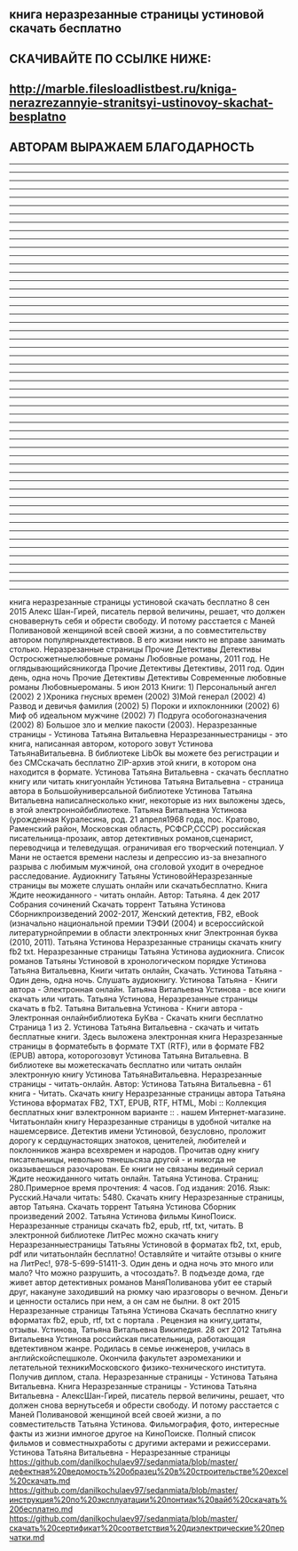 книга неразрезанные страницы устиновой скачать бесплатно
--------------------------------------------------
СКАЧИВАЙТЕ ПО ССЫЛКЕ НИЖЕ:
--------------------------------------------------
http://marble.filesloadlistbest.ru/kniga-nerazrezannyie-stranitsyi-ustinovoy-skachat-besplatno
--------------------------------------------------
АВТОРАМ ВЫРАЖАЕМ БЛАГОДАРНОСТЬ
--------------------------------------------------
--------------------------------------------------
--------------------------------------------------
--------------------------------------------------
--------------------------------------------------
--------------------------------------------------
--------------------------------------------------
--------------------------------------------------
--------------------------------------------------
--------------------------------------------------
--------------------------------------------------
--------------------------------------------------
--------------------------------------------------
--------------------------------------------------
--------------------------------------------------
--------------------------------------------------
--------------------------------------------------
--------------------------------------------------
--------------------------------------------------
--------------------------------------------------
--------------------------------------------------
--------------------------------------------------
--------------------------------------------------
--------------------------------------------------
--------------------------------------------------
--------------------------------------------------
--------------------------------------------------
--------------------------------------------------
--------------------------------------------------
--------------------------------------------------
--------------------------------------------------
--------------------------------------------------
--------------------------------------------------
--------------------------------------------------
--------------------------------------------------
--------------------------------------------------
--------------------------------------------------
--------------------------------------------------
--------------------------------------------------
--------------------------------------------------
--------------------------------------------------
--------------------------------------------------
--------------------------------------------------
--------------------------------------------------
--------------------------------------------------
--------------------------------------------------
--------------------------------------------------
--------------------------------------------------
--------------------------------------------------
--------------------------------------------------
--------------------------------------------------
--------------------------------------------------
--------------------------------------------------
книга неразрезанные страницы устиновой скачать бесплатно 8 сен 2015  Алекс Шан-Гирей, писатель первой величины, решает, что должен сновавернуть себя и обрести свободу. И потому расстается с Маней Поливановой женщиной всей своей жизни, а по совместительству автором популярныхдетективов. В его жизни никто не вправе занимать столько. Неразрезанные страницы  Прочие Детективы Детективы Остросюжетныелюбовные романы Любовные романы, 2011 год. Не оглядывающийсяникогда  Прочие Детективы Детективы, 2011 год. Один день, одна ночь Прочие Детективы Детективы Современные любовные романы Любовныероманы. 5 июн 2013  Книги: 1) Персональный ангел (2002) 2 )Хроника гнусных времен (2002) 3)Мой генерал (2002) 4) Развод и девичья фамилия (2002) 5) Пороки и ихпоклонники (2002) 6) Миф об идеальном мужчине (2002) 7) Подруга особогоназначения (2002) 8) Большое зло и мелкие пакости (2003). Неразрезанные страницы - Устинова Татьяна Витальевна Неразрезанныестраницы - это книга, написанная автором, которого зовут Устинова ТатьянаВитальевна. В библиотеке LibOk вы можете без регистрации и без СМСскачать бесплатно ZIP-архив этой книги, в котором она находится в формате. Устинова Татьяна Витальевна - скачать бесплатно книгу или читать книгуонлайн  Устинова Татьяна Витальевна - страница автора в Большойуниверсальной библиотеке  Устинова Татьяна Витальевна написалнесколько книг, некоторые из них выложены здесь, в этой электроннойбиблиотеке. Татьяна Витальевна Устинова (урожденная Куралесина, род. 21 апреля1968 года, пос. Кратово, Раменский район, Московская область, РСФСР,СССР)  российская писательница-прозаик, автор детективных романов,сценарист, переводчица и телеведущая. ограничивая его творческий потенциал. У Мани не остается времени наслезы и депрессию из-за внезапного разрыва с любимым мужчиной, она сголовой уходит в очередное расследование. Аудиокнигу Татьяны УстиновойНеразрезанные страницы вы можете слушать онлайн или скачатьбесплатно. Книга Ждите неожиданного - читать онлайн. Автор: Татьяна. 4 дек 2017  Собрания сочинений  Скачать торрент Татьяна Устинова  Сборникпроизведений 2002-2017, Женский детектив, FB2, eBook (изначально национальной премии ТЭФИ (2004) и всероссийской литературнойпремии в области электронных книг Электронная буква (2010, 2011). Татьяна Устинова Неразрезанные страницы скачать книгу fb2 txt. Неразрезанные страницы Татьяна Устинова аудиокнига. Список романов Татьяны Устиновой в хронологическом порядке
Устинова Татьяна Витальевна, Книги читать онлайн, Cкачать. Устинова Татьяна - Один день, одна ночь. Слушать аудиокнигу. Устинова Татьяна - Книги автора - Электронная онлайн. Татьяна Витальевна Устинова - все книги скачать или читать. Татьяна Устинова, Неразрезанные страницы  скачать в fb2. Татьяна Витальевна Устинова - Книги автора - Электронная онлайнбиблиотека БуКва - Скачать книги бесплатно Страница 1 из 2. Устинова Татьяна Витальевна - скачать и читать бесплатные книги. Здесь выложена электронная книга Неразрезанные страницы в форматебыть в формате TXT (RTF), или в формате FB2 (EPUB) автора, которогозовут Устинова Татьяна Витальевна. В библиотеке  вы можетескачать бесплатно или читать онлайн электронную книгу Устинова ТатьянаВитальевна. Неразрезанные страницы - читать-онлайн. Автор: Устинова Татьяна Витальевна - 61 книга - Читать. Скачать книгу Неразрезанные страницы автора Татьяна Устинова вформатах FB2, TXT, EPUB, RTF, HTML, Mobi :: Коллекция бесплатных книг вэлектронном варианте :: .  нашем Интернет-магазине. Читатьонлайн книгу Неразрезанные страницы в удобной читалке на нашемсервисе. Детектив имени Устиновой, безусловно, проложит дорогу к сердцунастоящих знатоков, ценителей, любителей и поклонников жанра всехвремен и народов. Прочитав одну книгу писательницы, невольно тянешьсяза другой - и никогда не оказываешься разочарован. Ее книги не связаны вединый сериал
Ждите неожиданного читать онлайн. Татьяна Устинова. Страниц: 280.Примерное время прочтения: 4 часов. Год издания: 2016. Язык: Русский.Начали читать: 5480. Скачать книгу Неразрезанные страницы, автор Татьяна. Скачать торрент Татьяна Устинова  Сборник произведений 2002. Татьяна Устинова  фильмы  КиноПоиск. Неразрезанные страницы скачать fb2, epub, rtf, txt, читать. В электронной библиотеке ЛитРес можно скачать книгу Неразрезанныестраницы Татьяны Устиновой в форматах fb2, txt, epub, pdf или читатьонлайн бесплатно! Оставляйте и читайте отзывы о книге на ЛитРес!, 978-5-699-51411-3. Один день и одна ночь  это много или мало? Что можно разрушить, а чтосоздать?. В подъезде дома, где живет автор детективных романов МаняПоливанова убит ее старый друг, накануне заходивший на рюмку чаю иразговоры о вечном. Деньги и ценности остались при нем, а он сам не былни. 8 окт 2015  Неразрезанные страницы Татьяна Устинова  Скачать бесплатно книгу вформатах fb2, epub, rtf, txt с портала . Рецензия на книгу,цитаты, отзывы. Устинова, Татьяна Витальевна  Википедия. 28 окт 2012  Татьяна Витальевна Устинова  российская писательница, работающая вдетективном жанре. Родилась в семье инженеров, училась в английскойспецшколе. Окончила факультет аэромеханики и летательной техникиМосковского физико-технического института. Получив диплом, стала. Неразрезанные страницы - Устинова Татьяна Витальевна. Книга Неразрезанные страницы - Устинова Татьяна Витальевна - АлексШан-Гирей, писатель первой величины, решает, что должен снова вернутьсебя и обрести свободу. И потому расстается с Маней Поливановой женщиной всей своей жизни, а по совместительств
Татьяна Устинова. Фильмография, фото, интересные факты из жизни имногое другое на КиноПоиске. Полный список фильмов и совместныхработы с другими актерами и режиссерами. Устинова Татьяна Витальевна - Неразрезанные страницы
https://github.com/danilkochulaev97/sedanmiata/blob/master/дефектная%20ведомость%20образец%20в%20строительстве%20excel%20скачать.md
https://github.com/danilkochulaev97/sedanmiata/blob/master/инструкция%20по%20эксплуатации%20понтиак%20вайб%20скачать%20бесплатно.md
https://github.com/danilkochulaev97/sedanmiata/blob/master/скачать%20сертификат%20соответствия%20диэлектрические%20перчатки.md
